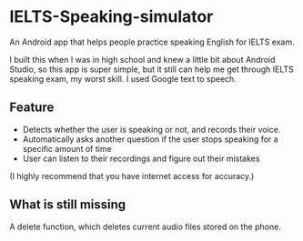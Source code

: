 # IELTS-Speaking-simulator
An Android app that helps people practice speaking English for IELTS exam.

I built this when I was in high school and knew a little bit about Android Studio, so this app is super simple, but it still can help me get through IELTS speaking exam, my worst skill. I used Google text to speech.

## Feature
- Detects whether the user is speaking or not, and records their voice. 
- Automatically asks another question if the user stops speaking for a specific amount of time
- User can listen to their recordings and figure out their mistakes

(I highly recommend that you have internet access for accuracy.)

## What is still missing
A delete function, which deletes current audio files stored on the phone.

